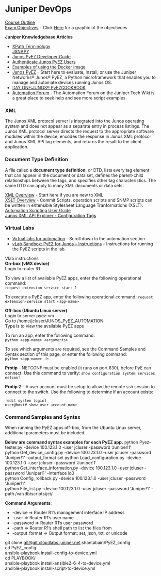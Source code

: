 # Juniper DevOps

[Course Outline](https://learningportal.juniper.net/juniper/resources/courses/__secure/jol_od/jncia-devops/IJAUT_JOL/IJAUT_OL_CH01/story_content/external_files/Course%20Outline.pdf)  
[Exam Objectives](https://www.juniper.net/us/en/training/certification/tracks/devops/jncia-devops.html?tab=jnciadevops) - Click [Here](https://github.com/rikosintie/Juniper-DevOps/blob/main/images/Juniper-DevOps-Exam-Obj.png) for a graphic of the objectivces  


**Juniper Knowledgebase Articles**

* [XPath Terminology](https://www.w3schools.com/xml/xpath_nodes.asp)  
[JSNAPY](https://github.com/Juniper/jsnapy)  
* [Junos PyEZ Developer Guide](https://www.juniper.net/documentation/us/en/software/junos-pyez/junos-pyez-developer/index.html)  
* [Authenticate Junos PyEZ Users](https://www.juniper.net/documentation/us/en/software/junos-pyez/junos-pyez-developer/topics/topic-map/junos-pyez-authentication.html#id-authenticating-the-user-using-passwordprotected-ssh-key-files)  
* [Examples of using the Docker image](https://github.com/Juniper/py-junos-eznc/blob/master/DOCKER-EXAMPLES.md)  
* [Junos PyEZ](https://www.juniper.net/documentation/product/us/en/junos-pyez/) - Start here to evaluate, install, or use the Juniper Networks® Junos® PyEZ, a Python microframework that enables you to manage and automate devices running Junos OS.  
* [DAY ONE:JUNOS® PyEZCOOKBOOK](https://www.juniper.net/documentation/en_US/day-one-books/DO_PyEZ_Cookbook.pdf)  
* [Automation Forum](http://forums.juniper.net/t5/Automation/tkb-p/Automation_Scripting) -  The Automation Forum on the Juniper Tech Wiki is a great place to seek help and see more script examples.  

### XML  
The Junos XML protocol server is integrated into the Junos operating system and does not appear as a separate entry in process listings. The Junos XML protocol server directs the request to the appropriate software modules within the device, encodes the response in Junos XML protocol and Junos XML API tag elements, and returns the result to the client application.  

### Document Type Definition  
A file called a **document type definition**, or DTD, lists every tag element that can appear in the document or data set, defines the parent-child relationships between the tags, and specifies other tag characteristics. The same DTD can apply to many XML documents or data sets.

[XML Overview](https://www.juniper.net/documentation/us/en/software/junos/automation-scripting/topics/concept/junos-script-automation-xml-overview.html) - Start here if you are new to XML  
[XSLT Overview](https://www.juniper.net/documentation/us/en/software/junos/automation-scripting/topics/concept/junos-script-automation-xslt-overview.html) - Commit Scripts, operation scripts and SNMP scripts can be written in eXtensible Stylesheet Language Tranformations (XSLT).  
[Automation Scripting User Guide](https://www.juniper.net/documentation/us/en/software/junos/automation-scripting/index.html)  
[Junos XML API Explorer - Configuration Tags](https://apps.juniper.net/xmlapi/#)  



### Virtual Labs
* [Virtual labs for automation](https://jlabs.juniper.net/vlabs/portal/index.page) - Scroll down to the automation section.  
* [vLab Sandbox: PyEZ for Junos – Instructions](https://jlabs.juniper.net/vlabs/portal/pyez-for-junos/pyez-for-junos-instructions.page) - Instructions for running the PyEZ scripts in the lab.

Vlab instructions  
**On-box (vMX device)**  
Login to router R1.  

To view a list of available PyEZ apps, enter the following operational command:  
`request extension-service start ?`  

To execute a PyEZ app, enter the following operational command:
`request extension-service start <app-name>`

**Off-box (Ubuntu Linux server)**  
Login to server pyez-vm  
Go to /home/jcluser/JUNOS_PyEZ_AUTOMATION  
Type ls to view the available PyEZ apps  

To run an app, enter the following command:  
`python <app-name> <arguments>`  

To see which arguments are required, see the Command Samples and Syntax section of this page, or enter the following command:  
`python <app-name> -h`  

**Protip** - NETCONF must be enabled (it runs on port 830), before PyE can connect. Use this command to verify:
`show configuration system services netconf`

**Protip 2** - A user account must be setup to allow the remote ssh session to connect to the switch. Use the following to determine if an account exists:
```
[edit system login]  
user@host# show user account-name
```

### Command Samples and Syntax

When running the PyEZ apps off-box, from the Ubuntu Linux server, additional parameters must be included.  

**Below are command syntax examples for each PyEZ app.**
python Pyez-tester.py -device 100.123.1.0 -user jcluser -password 'Juniper!1'  
python Get_device_config.py -device 100.123.1.0 -user jcluser -password 'Juniper!1' -output_format set
python Load_configuration.py -device 100.123.1.0 -user jcluser -password 'Juniper!1'  
python Get_interface_information.py -device 100.123.1.0 -user jcluser -password 'Juniper!1' -interface lo0  
python Config_rollback.py -device 100.123.1.0 -user jcluser -password 'Juniper!1'  
python File_list.py -device 100.123.1.0 -user jcluser -password 'Juniper!1' -path /var/db/scripts/jet/    

**Command Arguments:**  
* -device => Router R1’s management interface IP address  
* -user => Router R1’s user name  
* -password => Router R1’s user password  
* -path => Router R1’s shell path to list the files from  
* -output_format => Output format: set, json, txt, or unicode  



git clone git@git.cloudlabs.juniper.net:shantabain/PyEZ_config  
cd PyEZ_config  
ansible-playbook install-config-to-device.yml  
cd PLAYBOOK/  
ansible-playbook install-ansible2-6-4-to-device.yml  
ansible-playbook install-script-to-device.yml  

